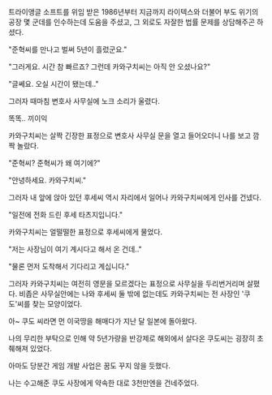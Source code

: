 트라이앵글 소프트를 위임 받은 1986년부터 지금까지 라이텍스와 더불어 부도 위기의 공장 몇 군데를 인수하는데 도움을 주셨고, 그 외로도 자잘한 법률 문제를 상담해주곤 하셨다.

"준혁씨를 만나고 벌써 5년이 흘렀군요."

"그러게요. 시간 참 빠르죠? 그런데 카와구치씨는 아직 안 오셨나요?"

"글쎄요. 오실 시간이 됐는데.."

그러자 때마침 변호사 사무실에 노크 소리가 울렸다.

똑똑.. 끼이익

카와구치씨는 살짝 긴장한 표정으로 변호사 사무실 문을 열고 들어오더니 나를 보고 깜짝 놀랐다.

"준혁씨? 준혁씨가 왜 여기에?"

"안녕하세요. 카와구치씨."

그러자 내 앞에 앉아 있던 후세씨 역시 자리에서 일어나 카와구치씨에게 인사를 건넸다.

"일전에 전화 드린 후세 타츠지입니다."

카와구치씨는 얼떨떨한 표정으로 후세씨에게 물었다.

"저는 사장님이 여기 계시다고 해서 온 건데.."

"물론 먼저 도착해서 기다리고 계십니다." 

그러자 카와구치씨는 여전히 영문을 모르겠다는 표정으로 사무실을 두리번거리며 살폈다. 비좁은 사무실안에는 나와 후세씨 둘 밖에 없는데도 카와구치씨는 전 사장인 '쿠도'씨를 찾는 모양이었다. 

아~ 쿠도 씨라면 먼 이국땅을 해매다가 지난 달 일본에 돌아왔다. 

나의 무리한 부탁으로 인해 약 5년가량을 반강제로 해외에서 살다온 쿠도씨는 굉장히 초췌해져 있었다.

아마도 당분간 게임 개발 사업은 꿈도 꾸지 않을 듯했다.

나는 수고해준 쿠도 사장에게 약속한 대로 3천만엔을 건네주었다. 